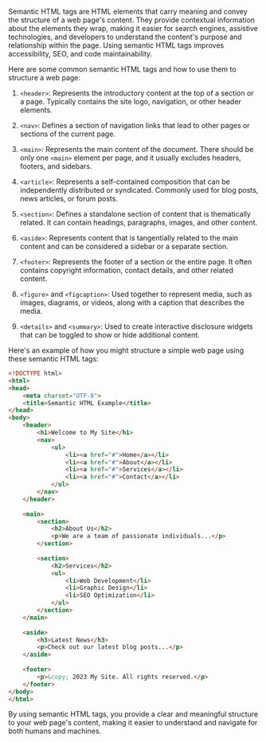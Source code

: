 Semantic HTML tags are HTML elements that carry meaning and convey the structure of a web page's content. They provide contextual information about the elements they wrap, making it easier for search engines, assistive technologies, and developers to understand the content's purpose and relationship within the page. Using semantic HTML tags improves accessibility, SEO, and code maintainability.

Here are some common semantic HTML tags and how to use them to structure a web page:

1. `<header>`: Represents the introductory content at the top of a section or a page. Typically contains the site logo, navigation, or other header elements.

2. `<nav>`: Defines a section of navigation links that lead to other pages or sections of the current page.

3. `<main>`: Represents the main content of the document. There should be only one `<main>` element per page, and it usually excludes headers, footers, and sidebars.

4. `<article>`: Represents a self-contained composition that can be independently distributed or syndicated. Commonly used for blog posts, news articles, or forum posts.

5. `<section>`: Defines a standalone section of content that is thematically related. It can contain headings, paragraphs, images, and other content.

6. `<aside>`: Represents content that is tangentially related to the main content and can be considered a sidebar or a separate section.

7. `<footer>`: Represents the footer of a section or the entire page. It often contains copyright information, contact details, and other related content.

8. `<figure>` and `<figcaption>`: Used together to represent media, such as images, diagrams, or videos, along with a caption that describes the media.

9. `<details>` and `<summary>`: Used to create interactive disclosure widgets that can be toggled to show or hide additional content.

Here's an example of how you might structure a simple web page using these semantic HTML tags:

```html
<!DOCTYPE html>
<html>
<head>
    <meta charset="UTF-8">
    <title>Semantic HTML Example</title>
</head>
<body>
    <header>
        <h1>Welcome to My Site</h1>
        <nav>
            <ul>
                <li><a href="#">Home</a></li>
                <li><a href="#">About</a></li>
                <li><a href="#">Services</a></li>
                <li><a href="#">Contact</a></li>
            </ul>
        </nav>
    </header>
    
    <main>
        <section>
            <h2>About Us</h2>
            <p>We are a team of passionate individuals...</p>
        </section>
        
        <section>
            <h2>Services</h2>
            <ul>
                <li>Web Development</li>
                <li>Graphic Design</li>
                <li>SEO Optimization</li>
            </ul>
        </section>
    </main>
    
    <aside>
        <h3>Latest News</h3>
        <p>Check out our latest blog posts...</p>
    </aside>
    
    <footer>
        <p>&copy; 2023 My Site. All rights reserved.</p>
    </footer>
</body>
</html>
```

By using semantic HTML tags, you provide a clear and meaningful structure to your web page's content, making it easier to understand and navigate for both humans and machines.